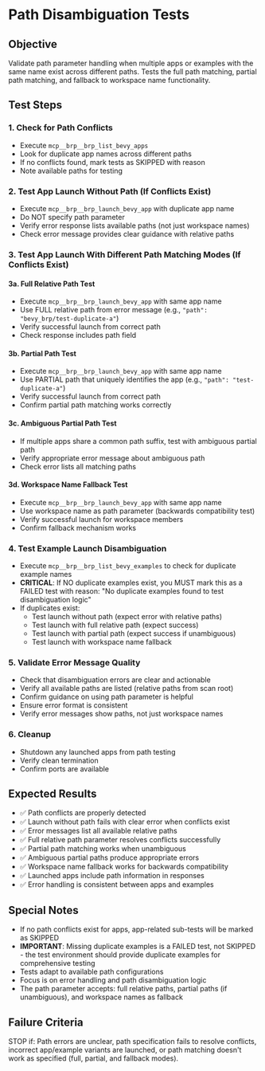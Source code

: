# Path Disambiguation Tests

## Objective
Validate path parameter handling when multiple apps or examples with the same name exist across different paths. Tests the full path matching, partial path matching, and fallback to workspace name functionality.

## Test Steps

### 1. Check for Path Conflicts
- Execute `mcp__brp__brp_list_bevy_apps`
- Look for duplicate app names across different paths
- If no conflicts found, mark tests as SKIPPED with reason
- Note available paths for testing

### 2. Test App Launch Without Path (If Conflicts Exist)
- Execute `mcp__brp__brp_launch_bevy_app` with duplicate app name
- Do NOT specify path parameter
- Verify error response lists available paths (not just workspace names)
- Check error message provides clear guidance with relative paths

### 3. Test App Launch With Different Path Matching Modes (If Conflicts Exist)

#### 3a. Full Relative Path Test
- Execute `mcp__brp__brp_launch_bevy_app` with same app name
- Use FULL relative path from error message (e.g., `"path": "bevy_brp/test-duplicate-a"`)
- Verify successful launch from correct path
- Check response includes path field

#### 3b. Partial Path Test
- Execute `mcp__brp__brp_launch_bevy_app` with same app name
- Use PARTIAL path that uniquely identifies the app (e.g., `"path": "test-duplicate-a"`)
- Verify successful launch from correct path
- Confirm partial path matching works correctly

#### 3c. Ambiguous Partial Path Test
- If multiple apps share a common path suffix, test with ambiguous partial path
- Verify appropriate error message about ambiguous path
- Check error lists all matching paths

#### 3d. Workspace Name Fallback Test
- Execute `mcp__brp__brp_launch_bevy_app` with same app name
- Use workspace name as path parameter (backwards compatibility test)
- Verify successful launch for workspace members
- Confirm fallback mechanism works

### 4. Test Example Launch Disambiguation
- Execute `mcp__brp__brp_list_bevy_examples` to check for duplicate example names
- **CRITICAL**: If NO duplicate examples exist, you MUST mark this as a FAILED test with reason: "No duplicate examples found to test disambiguation logic"
- If duplicates exist:
  - Test launch without path (expect error with relative paths)
  - Test launch with full relative path (expect success)
  - Test launch with partial path (expect success if unambiguous)
  - Test launch with workspace name fallback

### 5. Validate Error Message Quality
- Check that disambiguation errors are clear and actionable
- Verify all available paths are listed (relative paths from scan root)
- Confirm guidance on using path parameter is helpful
- Ensure error format is consistent
- Verify error messages show paths, not just workspace names

### 6. Cleanup
- Shutdown any launched apps from path testing
- Verify clean termination
- Confirm ports are available

## Expected Results
- ✅ Path conflicts are properly detected
- ✅ Launch without path fails with clear error when conflicts exist
- ✅ Error messages list all available relative paths
- ✅ Full relative path parameter resolves conflicts successfully
- ✅ Partial path matching works when unambiguous
- ✅ Ambiguous partial paths produce appropriate errors
- ✅ Workspace name fallback works for backwards compatibility
- ✅ Launched apps include path information in responses
- ✅ Error handling is consistent between apps and examples

## Special Notes
- If no path conflicts exist for apps, app-related sub-tests will be marked as SKIPPED
- **IMPORTANT**: Missing duplicate examples is a FAILED test, not SKIPPED - the test environment should provide duplicate examples for comprehensive testing
- Tests adapt to available path configurations  
- Focus is on error handling and path disambiguation logic
- The path parameter accepts: full relative paths, partial paths (if unambiguous), and workspace names as fallback

## Failure Criteria
STOP if: Path errors are unclear, path specification fails to resolve conflicts, incorrect app/example variants are launched, or path matching doesn't work as specified (full, partial, and fallback modes).